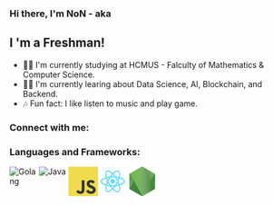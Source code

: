 ### Hi there, I'm NoN - aka 

## I 'm a Freshman!
- 🐱‍💻 I'm currently studying at HCMUS - Falculty of Mathematics & Computer Science.
- 🧑‍💻 I'm currently learing about Data Science, AI, Blockchain, and Backend.
- 🎶 Fun fact: I like listen to music and play game. 

### Connect with me:

### Languages and Frameworks:

<img align="left" alt="Golang" width="52px" src="https://user-images.githubusercontent.com/68103697/142724293-eaabba56-67f7-4c18-b9f8-754b7c9571a2.png" />
<img align="left" alt="Java" width="52px" src="https://user-images.githubusercontent.com/68103697/142724359-3b345400-af24-4d9d-a1a7-e5dbe183f539.png" />
<img align="left" alt="JavaScript" width="52px" src="https://raw.githubusercontent.com/github/explore/80688e429a7d4ef2fca1e82350fe8e3517d3494d/topics/javascript/javascript.png" />
<img align="left" alt="React" width="52px" src="https://raw.githubusercontent.com/github/explore/80688e429a7d4ef2fca1e82350fe8e3517d3494d/topics/react/react.png" />
<img align="left" alt="Node.js" width="52px" src="https://raw.githubusercontent.com/github/explore/80688e429a7d4ef2fca1e82350fe8e3517d3494d/topics/nodejs/nodejs.png" />

<br />
<br />



